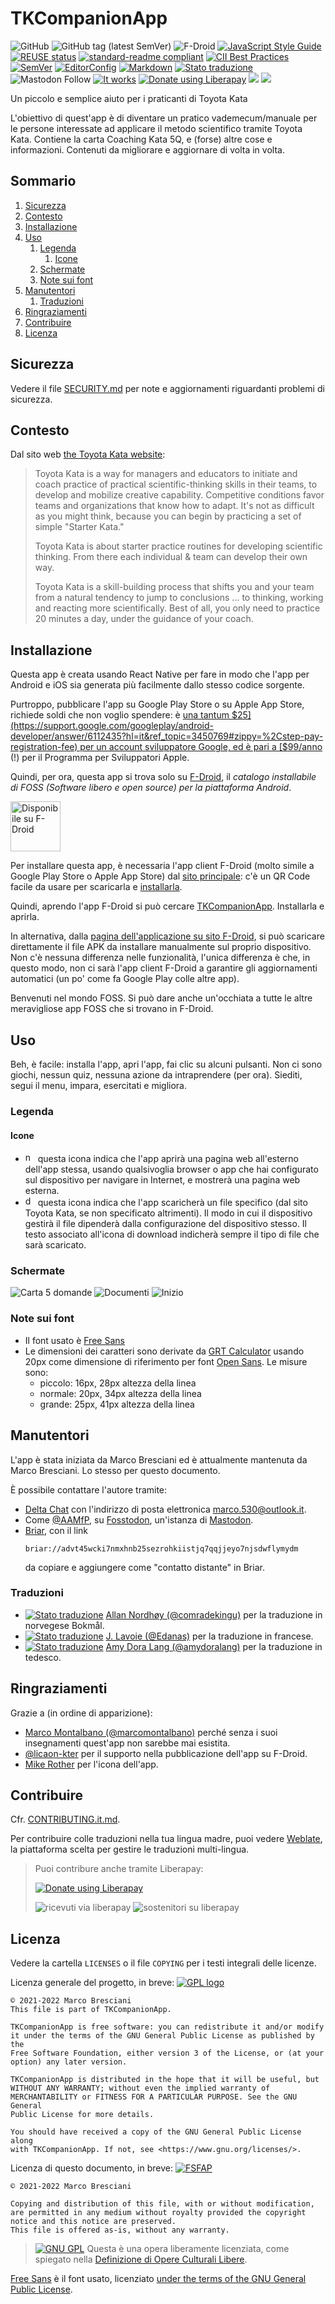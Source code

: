 <!--
© 2021-2022 Marco Bresciani

Copying and distribution of this file, with or without modification,
are permitted in any medium without royalty provided the copyright
notice and this notice are preserved.
This file is offered as-is, without any warranty.

SPDX-FileCopyrightText: 2021-2022 Marco Bresciani

SPDX-License-Identifier: FSFAP
-->
# TKCompanionApp

![GitHub](https://img.shields.io/github/license/marcoxbresciani/tkcompanionapp?logo=gnu&style=plastic)
![GitHub tag (latest SemVer)](https://img.shields.io/github/v/tag/marcoXbresciani/TKCompanionApp?color=black&logo=github&sort=semver&style=plastic)
![F-Droid](https://img.shields.io/f-droid/v/name.bresciani.marco.tkcompanionapp?logo=fdroid)
[![JavaScript Style Guide](https://img.shields.io/badge/code_style-standard-brightgreen.svg)](https://standardjs.com)
[![REUSE status](https://api.reuse.software/badge/github.com/marcoXbresciani/TKCompanionApp)](https://api.reuse.software/info/github.com/marcoXbresciani/TKCompanionApp)
[![standard-readme compliant](https://img.shields.io/badge/readme%20style-standard-brightgreen.svg?style=flat-square)](https://github.com/RichardLitt/standard-readme)
[![CII Best Practices](https://bestpractices.coreinfrastructure.org/projects/6084/badge)](https://bestpractices.coreinfrastructure.org/projects/6084)
[![SemVer](https://img.shields.io/badge/SemVer-2.0.0-informational?logo=semver&style=plastic)](https://semver.org/)
[![EditorConfig](https://img.shields.io/static/v1?label=use&logo=editorconfig&message=EditorConfig&style=plastic)](https://internal.repos.regiongold.com/bitbucket/projects/GDP/repos/customer-sdk/browse/.editorconfig)
[![Markdown](https://img.shields.io/badge/made%20with-markdown-black?logo=markdown&style=plastic)](https://github.github.com/gfm/)
[![Stato traduzione](https://hosted.weblate.org/widgets/tkcompanionapp/-/svg-badge.svg)](https://hosted.weblate.org/engage/tkcompanionapp/)
![Mastodon Follow](https://img.shields.io/mastodon/follow/000091124?domain=https%3A%2F%2Ffosstodon.org&style=social)
[![It works](https://img.shields.io/badge/works%20on-my%20machine-informational?style=plastic)](https://blog.codinghorror.com/the-works-on-my-machine-certification-program/)
<a href="https://liberapay.com/marcoXbresciani/donate"><img alt="Donate using Liberapay" src="https://liberapay.com/assets/widgets/donate.svg"></a>
<img src="https://img.shields.io/liberapay/receives/marcoXbresciani.svg?logo=liberapay">
<img src="https://img.shields.io/liberapay/patrons/marcoXbresciani.svg?logo=liberapay">

Un piccolo e semplice aiuto per i praticanti di Toyota Kata

L'obiettivo di quest'app è di diventare un pratico vademecum/manuale per
le persone interessate ad applicare il metodo scientifico tramite Toyota
Kata.
Contiene la carta Coaching Kata 5Q, e (forse) altre cose e informazioni.
Contenuti da migliorare e aggiornare di volta in volta.

## Sommario
1. [Sicurezza](#sicurezza)
1. [Contesto](#contesto)
1. [Installazione](#installazione)
1. [Uso](#uso)
   1. [Legenda](#legenda)
      1. [Icone](#icone)
   1. [Schermate](#schermate)
   1. [Note sui font](#note-sui-font)
1. [Manutentori](#manutentori)
   1. [Traduzioni](#traduzioni)
1. [Ringraziamenti](#ringraziamenti)
1. [Contribuire](#contribuire)
1. [Licenza](#licenza)

## Sicurezza
Vedere il file [SECURITY.md](/docs/SECURITY.md) per note e aggiornamenti
riguardanti problemi di sicurezza.

## Contesto
Dal sito web
[the Toyota Kata website](http://www-personal.umich.edu/~mrother/Homepage.html):
> Toyota Kata is a way for managers and educators to initiate and coach
> practice of practical scientific-thinking skills in their teams, to
> develop and mobilize creative capability.
> Competitive conditions favor teams and organizations that know how to
> adapt.
> It's not as difficult as you might think, because you can begin by
> practicing a set of simple "Starter Kata."
>
> Toyota Kata is about starter practice routines for developing
> scientific thinking.
> From there each individual & team can develop their own way.
>
> Toyota Kata is a skill-building process that shifts you and your team
> from a natural tendency to jump to conclusions ... to thinking,
> working and reacting more scientifically.
> Best of all, you only need to practice 20 minutes a day, under the
> guidance of your coach.

## Installazione
Questa app è creata usando React Native per fare in modo che l'app per
Android e iOS sia generata più facilmente dallo stesso codice sorgente.

Purtroppo, pubblicare l'app su Google Play Store o su Apple App Store,
richiede soldi che non voglio spendere: è
[una tantum $25](https://support.google.com/googleplay/android-developer/answer/6112435?hl=it&ref_topic=3450769#zippy=%2Cstep-pay-registration-fee)
per un account sviluppatore Google, ed è pari a
[$99/anno](https://developer.apple.com/support/enrollment/) (!) per il
Programma per Sviluppatori Apple.

Quindi, per ora, questa app si trova solo su
[F-Droid](https://f-droid.org/), il _catalogo installabile di FOSS
(Software libero e open source) per la piattaforma Android_.

[<img src="https://fdroid.gitlab.io/artwork/badge/get-it-on-it.png" alt="Disponibile su F-Droid" height="80">](https://f-droid.org/packages/name.bresciani.marco.tkcompanionapp)

Per installare questa app, è necessaria l'app client F-Droid (molto
simile a Google Play Store o Apple App Store) dal
[sito principale](https://www.f-droid.org/): c'è un QR Code facile da
usare per scaricarla e
[installarla](https://en.wikipedia.org/wiki/F-Droid#Client_application).

Quindi, aprendo l'app F-Droid si può cercare
[TKCompanionApp](https://f-droid.org/en/packages/name.bresciani.marco.tkcompanionapp/).
Installarla e aprirla.

In alternativa, dalla
[pagina dell'applicazione su sito F-Droid](https://f-droid.org/en/packages/name.bresciani.marco.tkcompanionapp/),
si può scaricare direttamente il file APK da installare manualmente sul
proprio dispositivo.
Non c'è nessuna differenza nelle funzionalità, l'unica differenza è che,
in questo modo, non ci sarà l'app client F-Droid a garantire gli
aggiornamenti automatici (un po' come fa Google Play colle altre app).

Benvenuti nel mondo FOSS.
Si può dare anche un'occhiata a tutte le altre meravigliose app FOSS che
si trovano in F-Droid.

## Uso
Beh, è facile: installa l'app, apri l'app, fai clic su alcuni pulsanti.
Non ci sono giochi, nessun quiz, nessuna azione da intraprendere (per
ora).
Siediti, segui il menu, impara, esercitati e migliora.

### Legenda

#### Icone
* <img src="docs/svg/navigate-circle-outline.svg" height="16px" alt="navigate-circle-outline"/>
  questa icona indica che l'app aprirà una pagina web all'esterno
  dell'app stessa, usando qualsivoglia browser o app che hai configurato
  sul dispositivo per navigare in Internet, e mostrerà una pagina web
  esterna.
* <img src="docs/svg/download-outline.svg" height="16px" alt="download-outline"/>
  questa icona indica che l'app scaricherà un file specifico (dal sito
  Toyota Kata, se non specificato altrimenti).
  Il modo in cui il dispositivo gestirà il file dipenderà dalla
  configurazione del dispositivo stesso.
  Il testo associato all'icona di download indicherà sempre il tipo di
  file che sarà scaricato.

### Schermate
![Carta 5 domande](fastlane/metadata/android/it-IT/images/phoneScreenshots/5Q.png)
![Documenti](fastlane/metadata/android/it-IT/images/phoneScreenshots/docs.png)
![Inizio](fastlane/metadata/android/it-IT/images/phoneScreenshots/home.png)

### Note sui font
* Il font usato è [Free
  Sans](https://www.gnu.org/software/freefont/index.html)
* Le dimensioni dei caratteri sono derivate da [GRT
  Calculator](https://grtcalculator.com) usando 20px come dimensione di
  riferimento per font [Open Sans](https://mattesontypographics.com/).
  Le misure sono:
  * piccolo: 16px, 28px altezza della linea
  * normale: 20px, 34px altezza della linea
  * grande: 25px, 41px altezza della linea

## Manutentori
L'app è stata iniziata da Marco Bresciani ed è attualmente mantenuta da
Marco Bresciani.
Lo stesso per questo documento.

È possibile contattare l'autore tramite:
* [Delta Chat](https://delta.chat/en/) con l'indirizzo di posta
  elettronica [marco.530@outlook.it](mailto:marco.530@outlook.it).
* Come <a rel="me" href="https://fosstodon.org/@AAMfP">@AAMfP</a>, su
  [Fosstodon](https://fosstodon.org), un'istanza di
  [Mastodon](https://joinmastodon.org/).
* [Briar](https://briarproject.org/), con il link
  ```text
  briar://advt45wcki7nmxhnb25sezrohkiistjq7qqjjeyo7njsdwflymydm
  ```
  da copiare e aggiungere come "contatto distante" in Briar.

### Traduzioni
* [![Stato traduzione](https://hosted.weblate.org/widgets/tkcompanionapp/nb_NO/svg-badge.svg)](https://hosted.weblate.org/engage/tkcompanionapp/nb_NO/)
  [Allan Nordhøy (@comradekingu)](https://github.com/comradekingu) per
  la traduzione in norvegese Bokmål.
* [![Stato traduzione](https://hosted.weblate.org/widgets/tkcompanionapp/fr/svg-badge.svg)](https://hosted.weblate.org/engage/tkcompanionapp/fr/)
  [J. Lavoie (@Edanas)](https://hosted.weblate.org/user/Edanas/) per la
  traduzione in francese.
* [![Stato traduzione](https://hosted.weblate.org/widgets/tkcompanionapp/de/svg-badge.svg)](https://hosted.weblate.org/engage/tkcompanionapp/de/)
  [Amy Dora Lang (@amydoralang)](https://hosted.weblate.org/user/amydoralang/)
  per la traduzione in tedesco.

## Ringraziamenti
Grazie a (in ordine di apparizione):
* [Marco Montalbano (@marcomontalbano)](https://github.com/marconontalbano)
  perché senza i suoi insegnamenti quest'app non sarebbe mai esistita.
* [@licaon-kter](https://github.com/licaon-kter) per il supporto nella
  pubblicazione dell'app su F-Droid.
* [Mike Rother](http://www-personal.umich.edu/~mrother/Homepage.html)
  per l'icona dell'app.

## Contribuire
Cfr. [CONTRIBUTING.it.md](/docs/CONTRIBUTING.it.md).

Per contribuire colle traduzioni nella tua lingua madre, puoi vedere
[Weblate](https://hosted.weblate.org/engage/tkcompanionapp/), la
piattaforma scelta per gestire le traduzioni multi-lingua.

> Puoi contribure anche tramite Liberapay:
>
> <a href="https://liberapay.com/marcoXbresciani/donate"><img alt="Donate using Liberapay" src="https://liberapay.com/assets/widgets/donate.svg"></a>
>
> <img alt="ricevuti via liberapay" src="https://img.shields.io/liberapay/receives/marcoXbresciani.svg?logo=liberapay">
> <img alt="sostenitori su liberapay" src="https://img.shields.io/liberapay/patrons/marcoXbresciani.svg?logo=liberapay">

## Licenza
Vedere la cartella `LICENSES` o il file `COPYING` per i testi integrali
delle licenze.

Licenza generale del progetto, in breve:
[![GPL logo](https://www.gnu.org/graphics/gplv3-or-later.svg)](https://www.gnu.org/licenses/gpl-3.0.html)
```text
© 2021-2022 Marco Bresciani
This file is part of TKCompanionApp.

TKCompanionApp is free software: you can redistribute it and/or modify
it under the terms of the GNU General Public License as published by the
Free Software Foundation, either version 3 of the License, or (at your
option) any later version.

TKCompanionApp is distributed in the hope that it will be useful, but
WITHOUT ANY WARRANTY; without even the implied warranty of
MERCHANTABILITY or FITNESS FOR A PARTICULAR PURPOSE. See the GNU General
Public License for more details.

You should have received a copy of the GNU General Public License along
with TKCompanionApp. If not, see <https://www.gnu.org/licenses/>.
```

Licenza di questo documento, in breve:
[![FSFAP](https://img.shields.io/badge/license-FSFAP-orange?logo=gnu&style=plastic)](https://www.gnu.org/prep/maintain/html_node/License-Notices-for-Other-Files.html)
```text
© 2021-2022 Marco Bresciani

Copying and distribution of this file, with or without modification,
are permitted in any medium without royalty provided the copyright
notice and this notice are preserved.
This file is offered as-is, without any warranty.
```

> [![GNU GPL](https://freedomdefined.org/upload/9/99/GPL_black.png)]()
> Questa è una opera liberamente licenziata, come spiegato nella
> [Definizione di Opere Culturali Libere](https://freedomdefined.org/Definition).

[Free Sans](https://www.gnu.org/software/freefont/index.html) è il font
usato, licenziato [under the terms of the GNU General Public
License](https://www.gnu.org/software/freefont/license.html).
